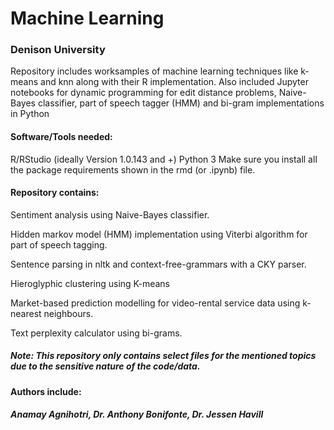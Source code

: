 # Machine Learning

### Denison University

Repository includes worksamples of machine learning techniques like k-means and knn along with their R implementation. Also included Jupyter notebooks for dynamic programming for edit distance problems, Naive-Bayes classifier, part of speech tagger (HMM) and bi-gram implementations in Python
#### Software/Tools needed: 

R/RStudio (ideally Version 1.0.143 and +)
Python 3
Make sure you install all the package requirements shown in the rmd (or .ipynb) file.

#### Repository contains:

Sentiment analysis using Naive-Bayes classifier.

Hidden markov model (HMM) implementation using Viterbi algorithm for part of speech tagging.

Sentence parsing in nltk and context-free-grammars with a CKY parser.

Hieroglyphic clustering using K-means

Market-based prediction modelling for video-rental service data using k-nearest neighbours.


Text perplexity calculator using bi-grams.

##### Note: This repository only contains select files for the mentioned topics due to the sensitive nature of the code/data. 

#### Authors include: 

##### Anamay Agnihotri, Dr. Anthony Bonifonte, Dr. Jessen Havill
